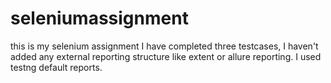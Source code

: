 # seleniumassignment
this is my selenium assignment
I have completed three testcases, I haven't added any external reporting structure like extent or allure reporting. I used testng default reports.
